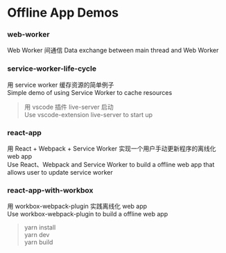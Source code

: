 # Offline App Demos

### web-worker

Web Worker 间通信
Data exchange between main thread and Web Worker

### service-worker-life-cycle

用 service worker 缓存资源的简单例子  
Simple demo of using Service Worker to cache resources

> 用 vscode 插件 live-server 启动  
> Use vscode-extension live-server to start up

### react-app

用 React + Webpack + Service Worker 实现一个用户手动更新程序的离线化 web app  
Use React、Webpack and Service Worker to build a offline web app that allows user to update service worker

### react-app-with-workbox

用 workbox-webpack-plugin 实践离线化 web app  
Use workbox-webpack-plugin to build a offline web app

> yarn install  
> yarn dev  
> yarn build
